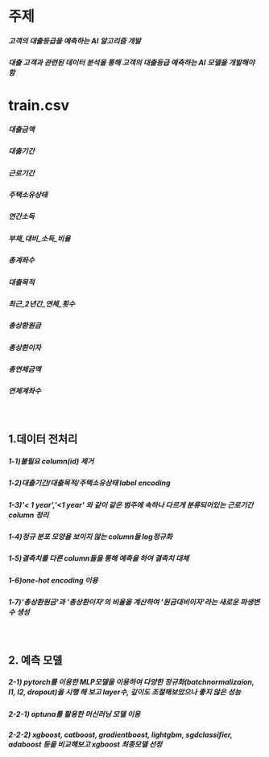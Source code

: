 # 주제
##### 고객의 대출등급을 예측하는 AI 알고리즘 개발
##### 대출 고객과 관련된 데이터 분석을 통해 고객의 대출등급 예측하는 AI 모델을 개발해야 함

# train.csv
##### 대출금액
##### 대출기간
##### 근로기간
##### 주택소유상태
##### 연간소득
##### 부채_대비_소득_비율
##### 총계좌수
##### 대출목적
##### 최근_2년간_연체_횟수
##### 총상환원금
##### 총상환이자
##### 총연체금액
##### 연체계좌수

<br>

## 1.데이터 전처리
##### 1-1)불필요 column(id) 제거
##### 1-2)대출기간/대출목적/주택소유상태 label encoding
##### 1-3)'< 1 year','<1 year' 와 같이 같은 범주에 속하나 다르게 분류되어있는 근로기간 column 정리
##### 1-4)정규 분포 모양을 보이지 않는 column들 log정규화
##### 1-5)결측치를 다른 column들을 통해 예측을 하여 결측치 대체
##### 1-6)one-hot encoding 이용
##### 1-7)'총상환원금'과 '총상환이자'의 비율을 계산하여 '원금대비이자'라는 새로운 파생변수 생성

<br>

## 2. 예측 모델
##### 2-1) pytorch를 이용한 MLP모델을 이용하여 다양한 정규화(batchnormalizaion, l1, l2, dropout)을 시행 해 보고 layer수, 깊이도 조절해보았으나 좋지 않은 성능
##### 2-2-1) optuna를 활용한 머신러닝 모델 이용
##### 2-2-2) xgboost, catboost, gradientboost, lightgbm, sgdclassifier, adaboost 등을 비교해보고 xgboost 최종모델 선정
